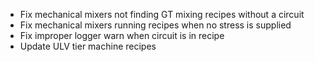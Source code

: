 - Fix mechanical mixers not finding GT mixing recipes without a circuit
- Fix mechanical mixers running recipes when no stress is supplied
- Fix improper logger warn when circuit is in recipe
- Update ULV tier machine recipes